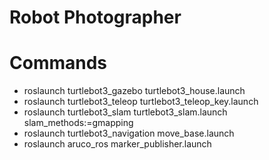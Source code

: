# Robot Photographer

# Commands
- roslaunch turtlebot3_gazebo turtlebot3_house.launch
- roslaunch turtlebot3_teleop turtlebot3_teleop_key.launch
- roslaunch turtlebot3_slam turtlebot3_slam.launch slam_methods:=gmapping
- roslaunch turtlebot3_navigation move_base.launch
- roslaunch aruco_ros marker_publisher.launch